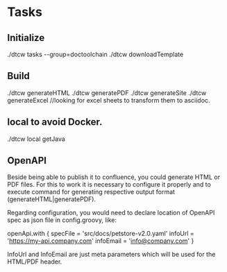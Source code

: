 
# Tasks
## Initialize
./dtcw tasks --group=doctoolchain
./dtcw downloadTemplate
## Build
./dtcw generateHTML
./dtcw generatePDF
./dtcw generateSite
./dtcw generateExcel //looking for excel sheets to transform them to asciidoc.


## local to avoid Docker.
./dtcw local getJava

## OpenAPI
Beside being able to publish it to confluence, you could generate HTML or PDF files. For this to work it is necessary to configure it properly and to execute command for generating respective output format (generateHTML|generatePDF).

Regarding configuration, you would need to declare location of OpenAPI spec as json file in config.groovy, like:

openApi.with {
    specFile = 'src/docs/petstore-v2.0.yaml'
    infoUrl = 'https://my-api.company.com'
    infoEmail = 'info@company.com'
}

InfoUrl and InfoEmail are just meta parameters which will be used for the HTML/PDF header.





